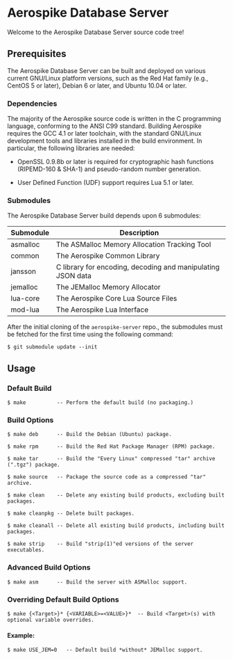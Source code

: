 # Aerospike Database Server

Welcome to the Aerospike Database Server source code tree!

## Prerequisites

The Aerospike Database Server can be built and deployed on various
current GNU/Linux platform versions, such as the Red Hat family (e.g.,
CentOS 5 or later), Debian 6 or later, and Ubuntu 10.04 or later.

### Dependencies

The majority of the Aerospike source code is written in the C
programming language, conforming to the ANSI C99 standard.  Building
Aerospike requires the GCC 4.1 or later toolchain, with the standard
GNU/Linux development tools and libraries installed in the build
environment. In particular, the following libraries are needed:

* OpenSSL 0.9.8b or later is required for cryptographic hash functions
(RIPEMD-160 & SHA-1) and pseudo-random number generation.

* User Defined Function (UDF) support requires Lua 5.1 or later.

### Submodules

The Aerospike Database Server build depends upon 6 submodules:

| Submodule | Description |
|---------- | ----------- |
| asmalloc | The ASMalloc Memory Allocation Tracking Tool |
| common | The Aerospike Common Library |
| jansson | C library for encoding, decoding and manipulating JSON data |
| jemalloc | The JEMalloc Memory Allocator |
| lua-core | The Aerospike Core Lua Source Files |
| mod-lua | The Aerospike Lua Interface |

After the initial cloning of the `aerospike-server` repo., the
submodules must be fetched for the first time using the following
command:

	$ git submodule update --init

## Usage

### Default Build

	$ make          -- Perform the default build (no packaging.)

### Build Options

	$ make deb      -- Build the Debian (Ubuntu) package.

	$ make rpm      -- Build the Red Hat Package Manager (RPM) package.

	$ make tar      -- Build the "Every Linux" compressed "tar" archive (".tgz") package.

	$ make source   -- Package the source code as a compressed "tar" archive.

	$ make clean    -- Delete any existing build products, excluding built packages.

	$ make cleanpkg -- Delete built packages.

	$ make cleanall -- Delete all existing build products, including built packages.

	$ make strip    -- Build "strip(1)"ed versions of the server executables.

### Advanced Build Options

	$ make asm      -- Build the server with ASMalloc support.

### Overriding Default Build Options

	$ make {<Target>}* {<VARIABLE>=<VALUE>}*  -- Build <Target>(s) with optional variable overrides.

#### Example:

	$ make USE_JEM=0   -- Default build *without* JEMalloc support.
